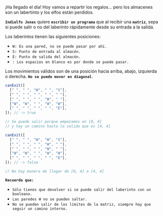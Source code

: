 ¡Ha llegado el día! Hoy vamos a repartir los regalos… pero los almacenes son un labertinto y los elfos están perdidos.

**`Indielfo Jones`** quiere **`escribir un programa`** que al recibir una **`matriz`**, sepa si puede salir o no del laberinto rápidamente desde su entrada a la salida.

Los laberintos tienen las siguientes posiciones:

- `W: Es una pared, no se puede pasar por ahí.`
- `S: Punto de entrada al almacén.`
- `E: Punto de salida del almacén.`
- `: Los espacios en blanco es por donde se puede pasar.`

Los movimientos válidos son de una posición hacia arriba, abajo, izquierda o derecha. **`No se puede mover en diagonal`**.

```js
canExit([
  [" ", " ", "W", " ", "S"],
  [" ", " ", " ", " ", " "],
  [" ", " ", " ", "W", " "],
  ["W", "W", " ", "W", "W"],
  [" ", " ", " ", " ", "E"],
]); // -> true

// Se puede salir porque empezamos en [0, 4]
// y hay un camino hasta la salida que es [4, 4]

canExit([
  [" ", " ", "W", "W", "S"],
  [" ", " ", " ", "W", " "],
  [" ", " ", " ", "W", " "],
  ["W", "W", " ", "W", "W"],
  [" ", " ", " ", " ", "E"],
]); // -> false

// No hay manera de llegar de [0, 4] a [4, 4]
```

**`Recuerda que:`**

- `Sólo tienes que devolver si se puede salir del laberinto con un booleano.`
- `Las paredes W no se pueden saltar.`
- `No se pueden salir de los límites de la matriz, siempre hay que seguir un camino interno.`
